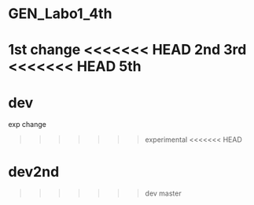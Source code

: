 # GEN_Labo1_4th

1st change
<<<<<<< HEAD
2nd
3rd
<<<<<<< HEAD
5th
=======
dev
=======
exp change
>>>>>>> experimental
<<<<<<< HEAD

dev2nd
=======
>>>>>>> dev
>>>>>>> master
